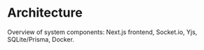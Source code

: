 # Architecture

Overview of system components: Next.js frontend, Socket.io, Yjs, SQLite/Prisma, Docker.

